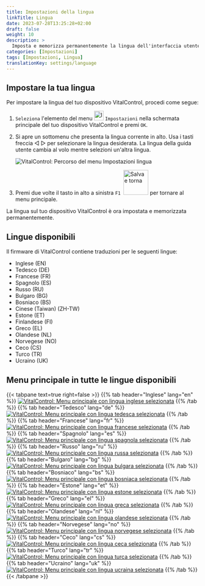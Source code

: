 ```yaml
---
title: Impostazioni della lingua
linkTitle: Lingua
date: 2023-07-28T13:25:28+02:00
draft: false
weight: 10
description: >
  Imposta e memorizza permanentemente la lingua dell'interfaccia utente sul tuo dispositivo VitalControl.
categories: [Impostazioni]
tags: [Impostazioni, Lingua]
translationKey: settings/language
---
```

## Impostare la tua lingua

Per impostare la lingua del tuo dispositivo VitalControl, procedi come segue:

1. `Seleziona` l'elemento del menu <img src="/icons/gear.svg" width="25" align="bottom" alt="Impostazioni" /> `Impostazioni` nella schermata principale del tuo dispositivo VitalControl e premi `OK`.

1. Si apre un sottomenu che presenta la lingua corrente in alto. Usa i tasti freccia ◁ ▷ per selezionare la lingua desiderata. La lingua della guida utente cambia al volo mentre selezioni un'altra lingua.

   ![VitalControl: Percorso del menu Impostazioni lingua](../images/select-lang.png "Impostare la tua lingua")

1. Premi due volte il tasto in alto a sinistra `F1` &nbsp;<img src="/icons/footer/save_exit.svg" width="65" align="bottom" alt="Salva e torna" /> per tornare al menu principale.

La lingua sul tuo dispositivo VitalControl è ora impostata e memorizzata permanentemente.

## Lingue disponibili

Il firmware di VitalControl contiene traduzioni per le seguenti lingue:

- Inglese (EN)
- Tedesco (DE)
- Francese (FR)
- Spagnolo (ES)
- Russo (RU)
- Bulgaro (BG)
- Bosniaco (BS)
- Cinese (Taiwan) (ZH-TW)
- Estone (ET)
- Finlandese (FI)
- Greco (EL)
- Olandese (NL)
- Norvegese (NO)
- Ceco (CS)
- Turco (TR)
- Ucraino (UK)

## Menu principale in tutte le lingue disponibili

{{< tabpane text=true right=false >}}
  {{% tab header="Inglese" lang="en" %}}
[![VitalControl: Menu principale con lingua inglese selezionata](/images/homescreen/english.png "Menu principale Inglese")](/en/demo/ "Demo app VitalControl (EN)")
  {{% /tab %}}
  {{% tab header="Tedesco" lang="de" %}}
[![VitalControl: Menu principale con lingua tedesca selezionata](/images/homescreen/german.png "Menu principale Tedesco")](/demo/ "Demo app VitalControl (DE)")
  {{% /tab %}}
  {{% tab header="Francese" lang="fr" %}}
[![VitalControl: Menu principale con lingua francese selezionata](/images/homescreen/french.png "Menu principale Francese")](/fr/demo/ "Demo app VitalControl (FR)")
  {{% /tab %}}
  {{% tab header="Spagnolo" lang="es" %}}
[![VitalControl: Menu principale con lingua spagnola selezionata](/images/homescreen/spanish.png "Menu principale Spagnolo")](/es/demo/ "Demo app VitalControl (ES)")
  {{% /tab %}}
  {{% tab header="Russo" lang="ru" %}}
[![VitalControl: Menu principale con lingua russa selezionata](/images/homescreen/russian.png "Menu principale Russo")](/ru/demo/ "Demo app VitalControl (RU)")
  {{% /tab %}}
  {{% tab header="Bulgaro" lang="bg" %}}
[![VitalControl: Menu principale con lingua bulgara selezionata](/images/homescreen/bulgarian.png "Menu principale Bulgaro")](/bg/demo/ "Demo app VitalControl (BG)")
  {{% /tab %}}
  {{% tab header="Bosniaco" lang="bs" %}}
[![VitalControl: Menu principale con lingua bosniaca selezionata](/images/homescreen/bosnian.png "Menu principale Bosniaco")](/bs/demo/ "Demo app VitalControl (BS)")
  {{% /tab %}}
  {{% tab header="Estone" lang="et" %}}
[![VitalControl: Menu principale con lingua estone selezionata](/images/homescreen/estonian.png "Menu principale Estone")](/et/demo/ "Demo app VitalControl (ET)")
  {{% /tab %}}
  {{% tab header="Greco" lang="el" %}}
[![VitalControl: Menu principale con lingua greca selezionata](/images/homescreen/greek.png "Menu principale Greco")](/el/demo/ "Demo app VitalControl (EL)")
  {{% /tab %}}
  {{% tab header="Olandese" lang="nl" %}}
[![VitalControl: Menu principale con lingua olandese selezionata](/images/homescreen/dutch.png "Menu principale Olandese")](/nl/demo/ "Demo app VitalControl (NL)")
  {{% /tab %}}
  {{% tab header="Norvegese" lang="no" %}}
[![VitalControl: Menu principale con lingua norvegese selezionata](/images/homescreen/norwegian.png "Menu principale Norvegese")](/no/demo/ "Demo app VitalControl (NO)")
  {{% /tab %}}
  {{% tab header="Ceco" lang="cs" %}}
[![VitalControl: Menu principale con lingua ceca selezionata](/images/homescreen/czech.png "Menu principale Ceco")](/cs/demo/ "Demo app VitalControl (CS)")
  {{% /tab %}}
  {{% tab header="Turco" lang="tr" %}}
[![VitalControl: Menu principale con lingua turca selezionata](/images/homescreen/turkish.png "Menu principale Turco")](/tr/demo/ "Demo app VitalControl (TR)")
  {{% /tab %}}
  {{% tab header="Ucraino" lang="uk" %}}
[![VitalControl: Menu principale con lingua ucraina selezionata](/images/homescreen/ukrainian.png "Menu principale Ucraino")](/uk/demo/ "Demo app VitalControl (UK)")
  {{% /tab %}}
{{< /tabpane >}}


